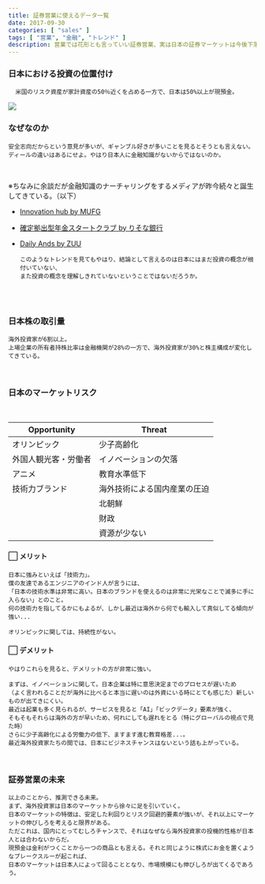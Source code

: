 ```yaml
---
title: 証券営業に使えるデータ一覧
date: 2017-09-30
categories: [ "sales" ]
tags: [ "営業", "金融", "トレンド" ]
description: 営業では花形とも言っていい証券営業、実は日本の証券マーケットは今後下落が予測され、営業マンの営業成績にも少なからず影響を与えるやもしれません。そんな逆境とも言える中、生き残るには如何にするべきかをマクロな観点から考察していきます。
---
```


### 日本における投資の位置付け

      米国のリスク資産が家計資産の50％近くを占める一方で、日本は50%以上が現預金。
<img src="/images/h.png">

<br/>

### なぜなのか

    安全志向だからという意見が多いが、ギャンブル好きが多いことを見るとそうとも言えない。
    ディールの違いはあるにせよ。やはり日本人に金融知識がないからではないのか。
<br/>

※ちなみに余談だが金融知識のナーチャリングをするメディアが昨今続々と誕生してきている。（以下）
<br/>

- <a href="https://innovation.mufg.jp/">Innovation hub by MUFG</a>

- <a href="https://dc-startclub.com/">確定拠出型年金スタートクラブ by りそな銀行</a>

- <a href="https://daily-ands.jp/pages/about-ands-note/">Daily Ands by ZUU</a>

     
     
      このようなトレンドを見てもやはり、結論として言えるのは日本にはまだ投資の概念が根付いていない、
      また投資の概念を理解しきれていないということではないだろうか。
<br/>
<br/>

<script async src="//pagead2.googlesyndication.com/pagead/js/adsbygoogle.js"></script>
<!-- responsive -->
<ins class="adsbygoogle"
     style="display:block"
     data-ad-client="ca-pub-4907783597381002"
     data-ad-slot="6815644540"
     data-ad-format="auto"></ins>
<script>
(adsbygoogle = window.adsbygoogle || []).push({});
</script>


### 日本株の取引量

    海外投資家が6割以上。
    上場企業の所有者持株比率は金融機関が28%の一方で、海外投資家が30%と株主構成が変化してきている。
<br/>


### 日本のマーケットリスク

<br/>

| Opportunity          | Threat                       |
|----------------------|------------------------------|
| オリンピック         | 少子高齢化                   |
| 外国人観光客・労働者 | イノベーションの欠落         |
| アニメ               | 教育水準低下                 |
| 技術力ブランド       | 海外技術による国内産業の圧迫 |
|                      | 北朝鮮                       |
|                      | 財政                         |
|                      | 資源が少ない                 |


#### ⬜︎ メリット
    日本に強みといえば「技術力」。
    僕の友達であるエンジニアのインド人が言うには、
    「日本の技術水準は非常に高い。日本のブランドを使えるのは非常に光栄なことで滅多に手に入らない」とのこと。
    何の技術力を指してるかにもよるが、しかし最近は海外から何でも輸入して真似してる傾向が強い...

    オリンピックに関しては、持続性がない。

#### ⬜︎ デメリット
    やはりこれらを見ると、デメリットの方が非常に強い。

    まずは、イノベーションに関して。日本企業は特に意思決定までのプロセスが遅いため
    （よく言われることだが海外に比べると本当に遅いのは外資にいる時にとても感じた）新しいものが出てきにくい。
    最近は起業も多く見られるが、サービスを見ると「AI」「ビックデータ」要素が強く、
    そもそもそれらは海外の方が早いため、何れにしても遅れをとる（特にグローバルの視点で見た時）
    さらに少子高齢化による労働力の低下、ますます進む教育格差...。
    最近海外投資家たちの間では、日本にビジネスチャンスはないという話も上がっている。

<br/>


### 証券営業の未来

    以上のことから、推測できる未来。
    まず、海外投資家は日本のマーケットから徐々に足を引いていく。
    日本のマーケットの特徴は、安定した利回りとリスク回避的要素が強いが、それ以上にマーケットの伸びしろを考えると限界がある。
    ただこれは、国内にとってむしろチャンスで、それはなぜなら海外投資家の投機的性格が日本人とは合わないからだ。
    現預金は金利がつくことから一つの商品とも言える。それと同じように株式にお金を置くようなブレークスルーが起これば、
    日本のマーケットは日本人によって回ることとなり、市場規模にも伸びしろが出てくるであろう。
<br/>
<br/>